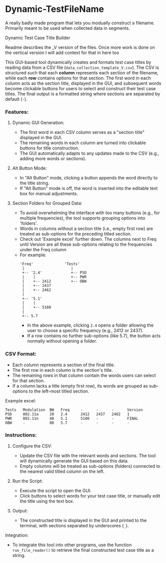 # Dynamic-TestFileName
A really badly made program that lets you modually construct a filename. Primarily meant to be used when collected data in segments.

Dynamic Test Case Title Builder

Readme describes the _V version of the files. Once more work is done on the vertical version I will add context for that in here too

This GUI-based tool dynamically creates and formats test case titles by reading data from a CSV file (`data_collection_template_V.csv`). 
The CSV is structured such that each **column** represents each section of the filename, while each **row** contains options for that section. 
The first word in each column acts as the section title, displayed in the GUI, and subsequent words become clickable buttons for users to select and construct their test case titles. 
The final output is a formatted string where sections are separated by default (` - `).

### Features:
1. Dynamic GUI Generation:  
   - The first word in each CSV column serves as a "section title" displayed in the GUI.
   - The remaining words in each column are turned into clickable buttons for title construction.
   - The GUI automatically adapts to any updates made to the CSV (e.g., adding more words or sections).

2. Alt Button Mode:  
   - In "Alt Button" mode, clicking a button appends the word directly to the title string.
   - If "Alt Button" mode is off, the word is inserted into the editable text box for manual adjustments.

3. Section Folders for Grouped Data:  
   - To avoid overwhelming the interface with too many buttons (e.g., for multiple frequencies), the tool supports grouping options into 'folders'.
   - Words in columns without a section title (i.e., empty first row) are treated as sub-options for the preceding titled section. 
   - Check out 'Example excel' further down. The columns next to Freq until Version are all these sub-options relating to the frequencies under the Freq column
   - For example:
     ```
     'Freq'              'Tests'
      |                     |
      +-- '2.4'             +-- PSD 
      |    |                +-- PWR
      |    +-- 2412         +-- OBW
      |    +-- 2437
      |    +-- 2462
      |
      +-- '5.1'
      |    |
      |    +-- 5180
      |
      +-- 5.7
     ```
     - In the above example, clicking `2.4` opens a folder allowing the user to choose a specific frequency (e.g., 2412 or 2437).  
     - If a row contains no further sub-options (like 5.7), the button acts normally without opening a folder.

### CSV Format:
- Each column represents a section of the final title.
- The first row in each column is the section's title.
- The remaining rows in that column contain the words users can select for that section.
- If a column lacks a title (empty first row), its words are grouped as sub-options to the left-most titled section.

Example excel:
```
Tests   Modulation  BW   Freq     -      -      -      Version
PSD     802.11a     20   2.4      2412   2437   2462   1
PWR     802.11n     40   5.1      5180   -      -      FINAL
OBW     -           80   5.7      -      -      -      -
```

### Instructions:
1. Configure the CSV:  
   - Update the CSV file with the relevant words and sections. The tool will dynamically generate the GUI based on this data.
   - Empty columns will be treated as sub-options (folders) connected to the nearest valid titled column on the left.

2. Run the Script:  
   - Execute the script to open the GUI.
   - Click buttons to select words for your test case title, or manually edit the title using the text box.

3. Output:  
   - The constructed title is displayed in the GUI and printed to the terminal, with sections separated by underscores (`_`).

Integration:
- To integrate this tool into other programs, use the function `run_file_reader()` to retrieve the final constructed test case title as a string.
